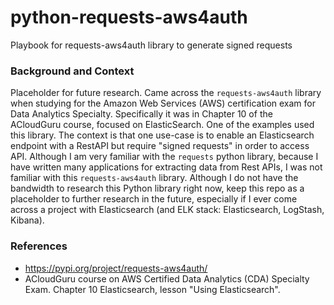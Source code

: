 # python-requests-aws4auth
Playbook for requests-aws4auth library to generate signed requests

### Background and Context
Placeholder for future research.  Came across the `requests-aws4auth` library when studying for the Amazon Web Services (AWS) certification exam for Data Analytics Specialty.  Specifically it was in Chapter 10 of the ACloudGuru course, focused on ElasticSearch.  One of the examples used this library.  The context is that one use-case is to enable an Elasticsearch endpoint with a RestAPI but require "signed requests" in order to access API.  Although I am very familiar with the `requests` python library, because I have written many applications for extracting data from Rest APIs, I was not familiar with this `requests-aws4auth` library.  Although I do not have the bandwidth to research this Python library right now, keep this repo as a placeholder to further research in the future, especially if I ever come across a project with Elasticsearch (and ELK stack: Elasticsearch, LogStash, Kibana).

### References
* https://pypi.org/project/requests-aws4auth/
* ACloudGuru course on AWS Certified Data Analytics (CDA) Specialty Exam.  Chapter 10 Elasticsearch, lesson "Using Elasticsearch".
